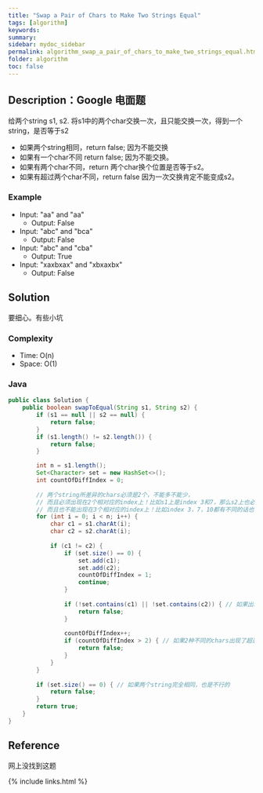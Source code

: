 ```yaml
---
title: "Swap a Pair of Chars to Make Two Strings Equal"
tags: [algorithm]
keywords:
summary:
sidebar: mydoc_sidebar
permalink: algorithm_swap_a_pair_of_chars_to_make_two_strings_equal.html
folder: algorithm
toc: false
---
```


## Description：Google 电面题
给两个string s1, s2. 将s1中的两个char交换一次，且只能交换一次，得到一个string，是否等于s2
* 如果两个string相同，return false; 因为不能交换
* 如果有一个char不同 return false; 因为不能交换。 
* 如果有两个char不同，return 两个char换个位置是否等于s2。 
* 如果有超过两个char不同，return false 因为一次交换肯定不能变成s2。 

### Example
* Input: "aa" and "aa"
  * Output: False
* Input: "abc" and "bca"
  * Output: False
* Input: "abc" and "cba"
  * Output: True
* Input: "xaxbxax" and "xbxaxbx"
  * Output: False
  
## Solution
要细心。有些小坑

### Complexity
* Time: O(n)
* Space: O(1)

### Java
```java
public class Solution {
    public boolean swapToEqual(String s1, String s2) {
        if (s1 == null || s2 == null) {
            return false;
        }
        if (s1.length() != s2.length()) {
            return false;
        }

        int n = s1.length();
        Set<Character> set = new HashSet<>();
        int countOfDiffIndex = 0;
        
        // 两个string所差异的chars必须是2个，不能多不能少，
        // 而且必须出现在2个相对应的index上！比如s1上是index 3和7，那么s2上也必须是3和7！
        // 而且也不能出现在3个相对应的index上！比如index 3，7，10都有不同的话也不行，就算还是那2个chars
        for (int i = 0; i < n; i++) {
            char c1 = s1.charAt(i);
            char c2 = s2.charAt(i);
            
            if (c1 != c2) {
                if (set.size() == 0) {
                    set.add(c1);
                    set.add(c2);
                    countOfDiffIndex = 1;
                    continue;
                }
                
                if (!set.contains(c1) || !set.contains(c2)) { // 如果出现了第三种不同的char
                    return false;
                }
                
                countOfDiffIndex++;
                if (countOfDiffIndex > 2) { // 如果2种不同的chars出现了超过2次
                    return false;
                }
            }
        }
        
        if (set.size() == 0) { // 如果两个string完全相同，也是不行的
            return false;
        }
        return true;
    }
}
```

## Reference
网上没找到这题

{% include links.html %}
